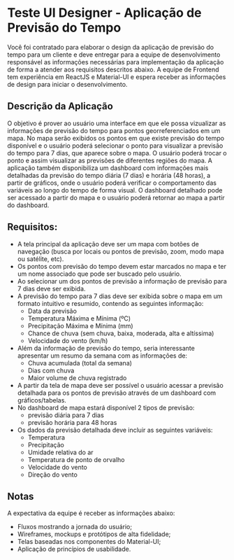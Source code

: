 # Teste UI Designer - Aplicação de Previsão do Tempo

Você foi contratado para elaborar o design da aplicação de previsão do tempo para um cliente e deve entregar para a equipe de desenvolvimento responsável as informações necessárias para implementação da aplicação de forma a atender aos requisitos descritos abaixo. A equipe de Frontend tem experiência em ReactJS e Material-UI e espera receber as informações de design para iniciar o desenvolvimento.

## Descrição da Aplicação

O objetivo é prover ao usuário uma interface em que ele possa vizualizar as informações de previsão do tempo para pontos georreferenciados em um mapa. No mapa serão exibidos os pontos em que existe previsão do tempo disponível e o usuário poderá selecionar o ponto para visualizar a previsão do tempo para 7 dias, que aparece sobre o mapa. O usuário poderá trocar o ponto e assim visualizar as previsões de diferentes regiões do mapa.
A aplicação também disponibiliza um dashboard com informações mais detalhadas da previsão do tempo diária (7 dias) e horária (48 horas), a partir de gráficos, onde o usuário poderá verificar o comportamento das variáveis ao longo do tempo de forma visual. O dashboard detalhado pode ser acessado a partir do mapa e o usuário poderá retornar ao mapa a partir do dashboard.

## Requisitos:
* A tela principal da aplicação deve ser um mapa com botões de navegação (busca por locais ou pontos de previsão, zoom, modo mapa ou satélite, etc).
* Os pontos com previsão do tempo devem estar marcados no mapa e ter um nome associado que pode ser buscado pelo usuário.
* Ao selecionar um dos pontos de previsão a informação de previsão para 7 dias deve ser exibida.
* A previsão do tempo para 7 dias deve ser exibida sobre o mapa em um formato intuitivo e resumido, contendo as seguintes informação:
  * Data da previsão
  * Temperatura Máxima e Mínima (ºC)
  * Precipitação Máxima e Mínima (mm)
  * Chance de chuva (sem chuva, baixa, moderada, alta e altíssima)
  * Velocidade do vento (km/h)
* Além da informação de previsão do tempo, seria interessante apresentar um resumo da semana com as informações de:
  * Chuva acumulada (total da semana)
  * Dias com chuva
  * Maior volume de chuva registrado
* A partir da tela de mapa deve ser possível o usuário acessar a previsão detalhada para os pontos de previsão através de um dashboard com gráficos/tabelas.
* No dashboard de mapa estará disponível 2 tipos de previsão:
  * previsão diária para 7 dias
  * previsão horária para 48 horas
* Os dados da previsão detalhada deve incluir as seguintes variáveis:
  * Temperatura
  * Precipitação
  * Umidade relativa do ar
  * Temperatura de ponto de orvalho
  * Velocidade do vento
  * Direção do vento

## Notas
A expectativa da equipe é receber as informações abaixo:
* Fluxos mostrando a jornada do usuário;
* Wireframes, mockups e protótipos de alta fidelidade;
* Telas baseadas nos componentes do Material-UI;
* Aplicação de princípios de usabilidade.

